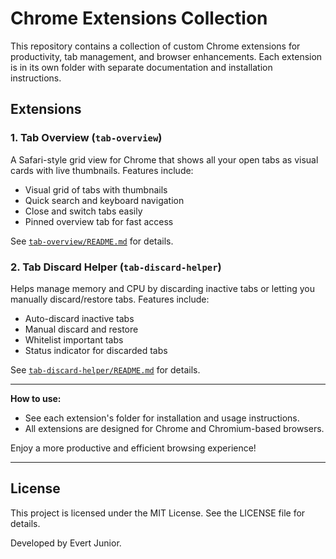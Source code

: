# Chrome Extensions Collection

This repository contains a collection of custom Chrome extensions for productivity, tab management, and browser enhancements. Each extension is in its own folder with separate documentation and installation instructions.

## Extensions

### 1. Tab Overview (`tab-overview`)

A Safari-style grid view for Chrome that shows all your open tabs as visual cards with live thumbnails. Features include:

- Visual grid of tabs with thumbnails
- Quick search and keyboard navigation
- Close and switch tabs easily
- Pinned overview tab for fast access

See [`tab-overview/README.md`](tab-overview/README.md) for details.

### 2. Tab Discard Helper (`tab-discard-helper`)

Helps manage memory and CPU by discarding inactive tabs or letting you manually discard/restore tabs. Features include:

- Auto-discard inactive tabs
- Manual discard and restore
- Whitelist important tabs
- Status indicator for discarded tabs

See [`tab-discard-helper/README.md`](tab-discard-helper/README.md) for details.

---

**How to use:**

- See each extension's folder for installation and usage instructions.
- All extensions are designed for Chrome and Chromium-based browsers.

Enjoy a more productive and efficient browsing experience!

---

## License

This project is licensed under the MIT License. See the LICENSE file for details.

Developed by Evert Junior.
